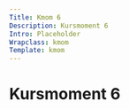 ```yaml
---
Title: Kmom 6
Description: Kursmoment 6
Intro: Placeholder
Wrapclass: kmom
Template: kmom
---
```


# Kursmoment 6
